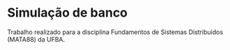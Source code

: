 # Simulação de banco
Trabalho realizado para a disciplina Fundamentos de Sistemas Distribuídos (MATA88) da UFBA.
